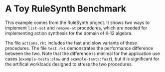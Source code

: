 # A Toy RuleSynth Benchmark

This example comes from the RuleSynth project. It shows two ways to
implement `list-set` and `remove-at` procedures, which are needed for implementing action synthesis for the domain of K-12 algebra.     

The file `actions.rkt` includes the fast and slow variants of these procedures.  The file `test.rkt` demonstrates the performance difference between the two.  Note that the difference is minimal for the application use cases (`example-tests:slow` and `example-tests:fast`), but it is significant for the artifical workloads designed to stress the two procedures.